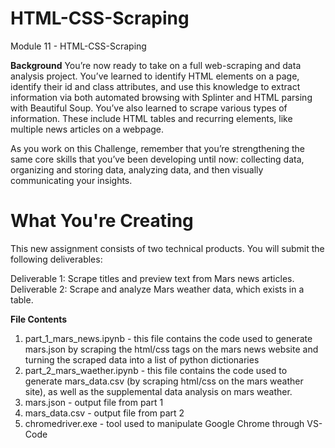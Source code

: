 # HTML-CSS-Scraping
Module 11 - HTML-CSS-Scraping

**Background**
You’re now ready to take on a full web-scraping and data analysis project. You’ve learned to identify HTML elements on a page, identify their id and class attributes, and use this knowledge to extract information via both automated browsing with Splinter and HTML parsing with Beautiful Soup. You’ve also learned to scrape various types of information. These include HTML tables and recurring elements, like multiple news articles on a webpage.

As you work on this Challenge, remember that you’re strengthening the same core skills that you’ve been developing until now: collecting data, organizing and storing data, analyzing data, and then visually communicating your insights.

# What You're Creating
This new assignment consists of two technical products. You will submit the following deliverables:

Deliverable 1: Scrape titles and preview text from Mars news articles.
Deliverable 2: Scrape and analyze Mars weather data, which exists in a table.

**File Contents**
1. part_1_mars_news.ipynb - this file contains the code used to generate mars.json by scraping the html/css tags on the mars news website and turning the scraped data into a list of python dictionaries
2. part_2_mars_waether.ipynb - this file contains the code used to generate mars_data.csv (by scraping html/css on the mars weather site), as well as the supplemental data analysis on mars weather. 
3. mars.json - output file from part 1
4. mars_data.csv - output file from part 2
5. chromedriver.exe - tool used to manipulate Google Chrome through VS-Code
